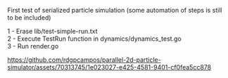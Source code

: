 First test of serialized particle simulation (some automation of steps is still to be included) <br>

1 - Erase lib/test-simple-run.txt<br>
2 - Execute TestRun function in dynamics/dynamics_test.go<br>
3 - Run render.go<br>

https://github.com/rdgpcampos/parallel-2d-particle-simulator/assets/70313745/1e023027-e425-4581-9401-cf0fea5cc878

